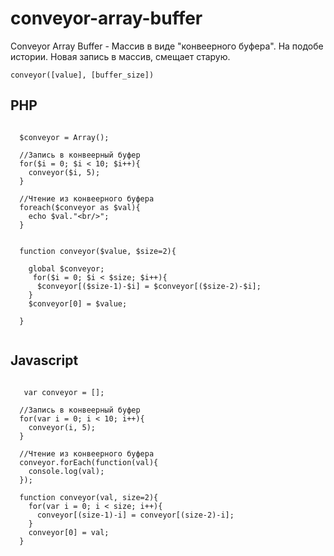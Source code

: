 # conveyor-array-buffer
Conveyor Array Buffer - Массив в виде "конвеерного буфера". На подобе истории. Новая запись в массив, смещает старую.

<code>conveyor([value], [buffer_size])</code>

<h2>PHP</h2>

```

  $conveyor = Array();

  //Запись в конвеерный буфер
  for($i = 0; $i < 10; $i++){
    conveyor($i, 5);
  }

  //Чтение из конвеерного буфера
  foreach($conveyor as $val){
    echo $val."<br/>";
  }


  function conveyor($value, $size=2){
		
    global $conveyor;
     for($i = 0; $i < $size; $i++){
      $conveyor[($size-1)-$i] = $conveyor[($size-2)-$i];
    }
    $conveyor[0] = $value;

  }
  
```
<h2>Javascript</h2>

```

   var conveyor = [];
	
  //Запись в конвеерный буфер
  for(var i = 0; i < 10; i++){
    conveyor(i, 5);
  }
  
  //Чтение из конвеерного буфера
  conveyor.forEach(function(val){
    console.log(val);
  });
  
  function conveyor(val, size=2){
    for(var i = 0; i < size; i++){
      conveyor[(size-1)-i] = conveyor[(size-2)-i];
    }
    conveyor[0] = val;
  }
  
```
